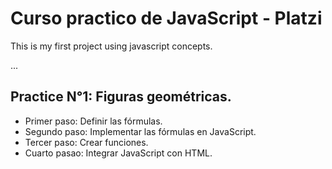 # Curso practico de JavaScript - Platzi

This is my first project using javascript concepts. 

...

## Practice N°1: Figuras geométricas.

- Primer paso: Definir las fórmulas.
- Segundo paso: Implementar las fórmulas en JavaScript.
- Tercer paso: Crear funciones.
- Cuarto pasao: Integrar JavaScript con HTML. 